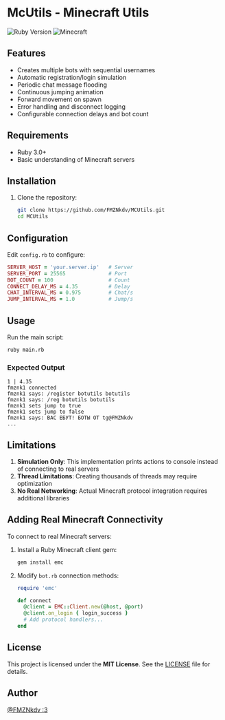 # McUtils - Minecraft Utils

![Ruby Version](https://img.shields.io/badge/Ruby-3.x+-red)
![Minecraft](https://img.shields.io/badge/Minecraft-all_version-green)

## Features
- Creates multiple bots with sequential usernames
- Automatic registration/login simulation
- Periodic chat message flooding
- Continuous jumping animation
- Forward movement on spawn
- Error handling and disconnect logging
- Configurable connection delays and bot count

## Requirements
- Ruby 3.0+
- Basic understanding of Minecraft servers

## Installation
1. Clone the repository:
   ```bash
   git clone https://github.com/FMZNkdv/MCUtils.git
   cd MCUtils
   ```

## Configuration
Edit `config.rb` to configure:
```ruby
SERVER_HOST = 'your.server.ip'   # Server
SERVER_PORT = 25565              # Port
BOT_COUNT = 100                  # Count
CONNECT_DELAY_MS = 4.35          # Delay
CHAT_INTERVAL_MS = 0.975         # Chat/s
JUMP_INTERVAL_MS = 1.0           # Jump/s
```

## Usage
Run the main script:
```bash
ruby main.rb
```

### Expected Output
```
1 | 4.35
fmznk1 connected
fmznk1 says: /register botutils botutils
fmznk1 says: /reg botutils botutils
fmznk1 sets jump to true
fmznk1 sets jump to false
fmznk1 says: ВАС ЕБУТ! БОТЫ ОТ tg@FMZNkdv
...
```
## Limitations
1. **Simulation Only**: This implementation prints actions to console instead of connecting to real servers
2. **Thread Limitations**: Creating thousands of threads may require optimization
3. **No Real Networking**: Actual Minecraft protocol integration requires additional libraries

## Adding Real Minecraft Connectivity
To connect to real Minecraft servers:

1. Install a Ruby Minecraft client gem:
   ```bash
   gem install emc
   ```

2. Modify `bot.rb` connection methods:
   ```ruby
   require 'emc'

   def connect
     @client = EMC::Client.new(@host, @port)
     @client.on_login { login_success }
     # Add protocol handlers...
   end
   ```
   
## License

This project is licensed under the **MIT License**. See the [LICENSE](LICENSE) file for details.

## Author
[@FMZNkdv :3](https://t.me/FMZNkdv)
